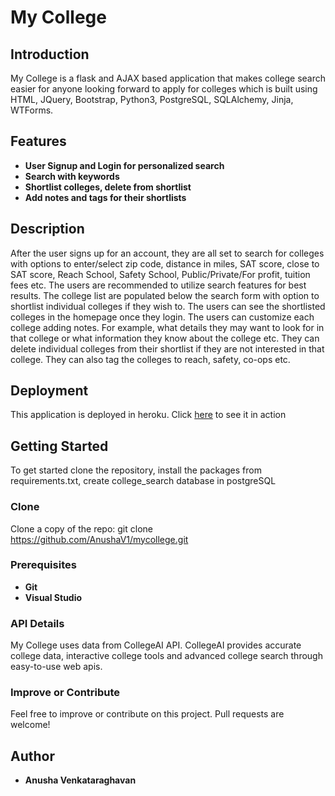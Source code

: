 # My College

## Introduction

My College is a flask and AJAX based application that makes college search easier for anyone looking forward to apply for colleges which is built using HTML, JQuery, Bootstrap, Python3, PostgreSQL, SQLAlchemy, Jinja, WTForms.

## Features

* **User Signup and Login for personalized search**
* **Search with keywords**
* **Shortlist colleges, delete from shortlist**
* **Add notes and tags for their shortlists**

## Description

After the user signs up for an account, they are all set to search for colleges with options to enter/select zip code, distance in miles, SAT score, close to SAT score, Reach School, Safety School, Public/Private/For profit, tuition fees etc. The users are recommended to utilize search features for best results. The college list are populated below the search form with option to shortlist individual colleges if they wish to. The users can see the shortlisted colleges in the homepage once they login. The users can customize each college adding notes. For example, what details they may want to look for in that college or what information they know about the college etc. They can delete individual colleges from their shortlist if they are not interested in that college. They can also tag the colleges to reach, safety, co-ops etc.

## Deployment
This application is deployed in heroku. Click [here](https://mycollegefinder.herokuapp.com/) to see it in action

## Getting Started

To get started clone the repository, install the packages from requirements.txt, create college_search database in postgreSQL

### Clone

Clone a copy of the repo: git clone <https://github.com/AnushaV1/mycollege.git>

### Prerequisites

* **Git**
* **Visual Studio**

### API Details

My College uses data from CollegeAI API. CollegeAI provides accurate college data, interactive college tools and advanced college search through easy-to-use web apis.

### Improve or Contribute

Feel free to improve or contribute on this project. Pull requests are welcome!

## Author

* **Anusha Venkataraghavan**
